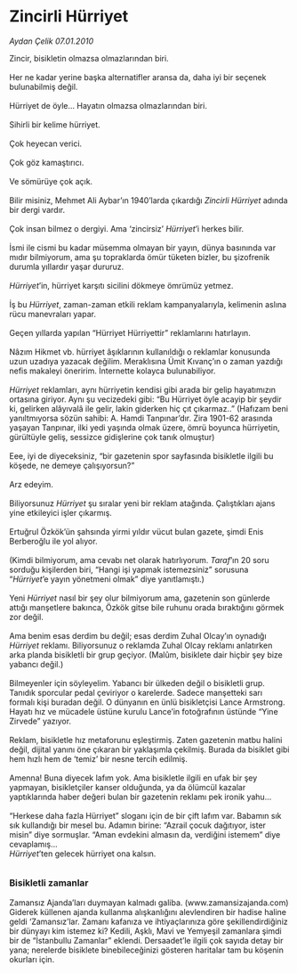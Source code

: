# Zincirli Hürriyet

*Aydan Çelik 07.01.2010*

<div class="taraf_structure_2col_1zq">
<div class="margen_n">



 <p>Zincir, bisikletin olmazsa olmazlarından biri. <br/><br/>Her ne kadar yerine başka alternatifler aransa da, daha iyi bir seçenek bulunabilmiş değil. <br/><br/>Hürriyet de öyle... Hayatın olmazsa olmazlarından biri. <br/><br/>Sihirli bir kelime hürriyet. <br/><br/>Çok heyecan verici. <br/><br/>Çok göz kamaştırıcı. <br/><br/>Ve sömürüye çok açık. <br/><br/>Bilir misiniz, Mehmet Ali Aybar’ın 1940’larda çıkardığı <i>Zincirli Hürriyet</i> adında bir dergi vardır. <br/><br/>Çok insan bilmez o dergiyi. Ama ‘zincirsiz’ <i>Hürriyet</i>’i herkes bilir. <br/><br/>İsmi ile cismi bu kadar müsemma olmayan bir yayın, dünya basınında var mıdır bilmiyorum, ama şu topraklarda ömür tüketen bizler, bu şizofrenik durumla yıllardır yaşar dururuz. <i><br/><br/>Hürriyet</i>’in, hürriyet karşıtı sicilini dökmeye ömrümüz yetmez. <br/><br/>İş bu <i>Hürriyet</i>, zaman-zaman etkili reklam kampanyalarıyla, kelimenin aslına rücu manevraları yapar. <br/><br/>Geçen yıllarda yapılan “Hürriyet Hürriyettir” reklamlarını hatırlayın. <br/><br/>Nâzım Hikmet vb. hürriyet âşıklarının kullanıldığı o reklamlar konusunda uzun uzadıya yazacak değilim. Meraklısına Ümit Kıvanç’ın o zaman yazdığı nefis makaleyi öneririm. İnternette kolayca bulunabiliyor. <i><br/><br/>Hürriyet</i> reklamları, aynı hürriyetin kendisi gibi arada bir gelip hayatımızın ortasına giriyor. Aynı şu vecizedeki gibi: “Bu Hürriyet öyle acayip bir şeydir ki, gelirken alâyıvalâ ile gelir, lakin giderken hiç çıt çıkarmaz..” (Hafızam beni yanıltmıyorsa sözün sahibi: A. Hamdi Tanpınar’dır. Zira 1901-62 arasında yaşayan Tanpınar, ilki yedi yaşında olmak üzere, ömrü boyunca hürriyetin, gürültüyle geliş, sessizce gidişlerine çok tanık olmuştur) <br/><br/>Eee, iyi de diyeceksiniz, “bir gazetenin spor sayfasında bisikletle ilgili bu köşede, ne demeye çalışıyorsun?” <br/><br/>Arz edeyim. <br/><br/>Biliyorsunuz <i>Hürriyet</i> şu sıralar yeni bir reklam atağında. Çalıştıkları ajans yine etkileyici işler çıkarmış. <br/><br/>Ertuğrul Özkök’ün şahsında yirmi yıldır vücut bulan gazete, şimdi Enis Berberoğlu ile yol alıyor. <br/><br/>(Kimdi bilmiyorum, ama cevabı net olarak hatırlıyorum. <i>Taraf</i>’ın 20 soru sorduğu kişilerden biri, “Hangi işi yapmak istemezsiniz” sorusuna “<i>Hürriyet</i>’e yayın yönetmeni olmak” diye yanıtlamıştı.) <br/><br/>Yeni <i>Hürriyet</i> nasıl bir şey olur bilmiyorum ama, gazetenin son günlerde attığı manşetlere bakınca, Özkök gitse bile ruhunu orada bıraktığını görmek zor değil. <br/><br/>Ama benim esas derdim bu değil; esas derdim Zuhal Olcay’ın oynadığı <i>Hürriyet</i> reklamı. Biliyorsunuz o reklamda Zuhal Olcay reklamı anlatırken arka planda bisikletli bir grup geçiyor. (Malûm, bisiklete dair hiçbir şey bize yabancı değil.) <br/><br/>Bilmeyenler için söyleyelim. Yabancı bir ülkeden değil o bisikletli grup. Tanıdık sporcular pedal çeviriyor o karelerde. Sadece manşetteki sarı formalı kişi buradan değil. O dünyanın en ünlü bisikletçisi Lance Armstrong. Hayatı hız ve mücadele üstüne kurulu Lance’in fotoğrafının üstünde “Yine Zirvede” yazıyor. <br/><br/>Reklam, bisikletle hız metaforunu eşleştirmiş. Zaten gazetenin matbu halini değil, dijital yanını öne çıkaran bir yaklaşımla çekilmiş. Burada da bisiklet gibi hem hızlı hem de ‘temiz’ bir nesne tercih edilmiş. <br/><br/>Amenna! Buna diyecek lafım yok. Ama bisikletle ilgili en ufak bir şey yapmayan, bisikletçiler kanser olduğunda, ya da ölümcül kazalar yaptıklarında haber değeri bulan bir gazetenin reklamı pek ironik yahu... <br/><br/>“Herkese daha fazla Hürriyet” sloganı için de bir çift lafım var. Babamın sık sık kullandığı bir mesel bu. Adamın birine: “Azrail çocuk dağıtıyor, ister misin” diye sormuşlar. “Aman evdekini almasın da, verdiğini istemem” diye cevaplamış... <i><br/>Hürriyet</i>’ten gelecek hürriyet ona kalsın.<b> <br/><br/><br/><font size="3">Bisikletli zamanlar</font></b> <br/><br/>Zamansız Ajanda’ları duymayan kalmadı galiba. (www.zamansizajanda.com) Giderek küllenen ajanda kullanma alışkanlığını alevlendiren bir hadise haline geldi ‘Zamansız’lar. Zamanı kafanıza ve ihtiyaçlarınıza göre şekillendirdiğiniz bir dünyayı kim istemez ki? Kedili, Aşklı, Mavi ve Yemyeşil zamanlara şimdi bir de “İstanbullu Zamanlar” eklendi. Dersaadet’le ilgili çok sayıda detay bir yana; nerelerde bisiklete binebileceğinizi gösteren haritalar tam bu köşenin okurları için. </p>
<br/>
<br/>
<br/>



<br/>


<div id="taraf_not">
</div>

</div>


</div>
